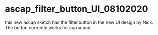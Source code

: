 # ascap_filter_button_UI_08102020
this new ascap sketch has the filter button in the new UI design by Nick. The button currently works for cup sound.
